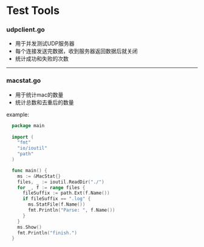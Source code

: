 # Test Tools
  
  
### udpclient.go
- 用于并发测试UDP服务器
- 每个连接发送完数据，收到服务器返回数据后就关闭
- 统计成功和失败的次数
---
### macstat.go
- 用于统计mac的数量
- 统计总数和去重后的数量

example:

```go
  package main
  
  import (
    "fmt"
    "io/ioutil"
    "path"
  )

  func main() {
    ms := &MacStat{}
    files, _ := ioutil.ReadDir("./")
    for _, f := range files {
      fileSuffix := path.Ext(f.Name())
      if fileSuffix == ".log" {
        ms.StatFile(f.Name())
        fmt.Println("Parse: ", f.Name())
      }
    }
    ms.Show()
    fmt.Println("finish.")
  }
```
   
